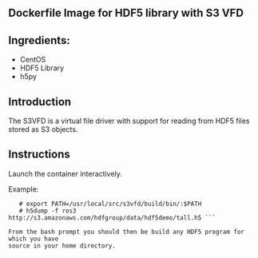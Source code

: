 ##  Dockerfile Image for HDF5 library with S3 VFD

## Ingredients:
 
* CentOS
* HDF5 Library
* h5py

## Introduction

The S3VFD is a virtual file driver with support for reading from HDF5 files 
stored as S3 objects.

## Instructions

Launch the container interactively. 

Example:

```$docker run -it -v ${HOME}:/home hfgroup/hdf5s3vfd /bin/bash
   # export PATH=/usr/local/src/s3vfd/build/bin/:$PATH
   # h5dump -f ros3 http://s3.amazonaws.com/hdfgroup/data/hdf5demo/tall.h5 ```

From the bash prompt you should then be build any HDF5 program for which you have
source in your home directory.

 

 